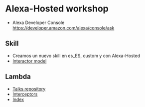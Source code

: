 # Alexa-Hosted workshop

* Alexa Developer Console https://developer.amazon.com/alexa/console/ask

## Skill
* Creamos un nuevo skill en es_ES, custom y con Alexa-Hosted
* [Interactor model](https://gist.github.com/kinisoftware/0f99d7c689d257f05f330a0f4189c65c)

## Lambda
* [Talks repository](https://gist.github.com/kinisoftware/3d4840036721feb7e178a5beff999598)
* [Interceptors](https://gist.github.com/kinisoftware/bfa5732cbf83f09206c792b5e1c5ea1b)
* [Index](https://gist.github.com/kinisoftware/1e18c7277e090019fd085e14f26dbc6e)
